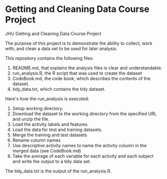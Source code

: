 # Getting and Cleaning Data Course Project
JHU Getting and Cleaning Data Course Project

The purpose of this project is to demonstrate the ability to collect, work with, and clean a data set to be used for later analysis.

This repository contains the following files:

1. README.md, that explains the analysis files is clear and understandable.
2. run_analysis.R, the R script that was used to create the dataset
3. CodeBook.md, the code book, which describes the contents of the dataset.
4. tidy_data.txt, which contains the tidy dataset.

Here's how the run_analysis is executed: 
1. Setup working directory.
2. Download the dataset to the working directory from the specified URL and unzip the file.
3. Load the activity labels and features.
4. Load the data for test and training datasets.
5. Merge the training and test datasets
6. Rename column names
7. Use descriptive activity names to name the activity column in the merged data (see CodeBook.md)
8. Take the average of each variable for each activity and each subject and write the output to a tidy data set.

The tidy_data.txt is the output of the run_analysis.R.  
